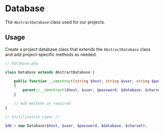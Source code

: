 Database
========

The `AbstractDatabase` class used for our projects.

Usage
-----

Create a project database class that extends the `AbstractDatabase` class and add project-specific methods as needed.


```php
// Database.php

class Database extends AbstractDatabase {

    public function __construct(string $host, string $user, string $password, string $database, string $charset = 'utf8mb4')
    {
        parent::__construct($host, $user, $password, $database, $charset);
    }

    // Add methods as required
}

// Initilization Layer //

$db = new Database($host, $user, $password, $database, $charset);

```